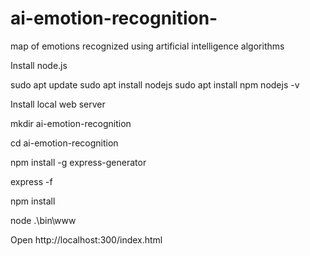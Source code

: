 # ai-emotion-recognition-
map of emotions recognized using artificial intelligence algorithms


Install node.js

sudo apt update
sudo apt install nodejs
sudo apt install npm
nodejs -v

Install local web server

mkdir ai-emotion-recognition

cd ai-emotion-recognition

npm install -g express-generator

express -f

npm install

node .\bin\www


Open
http://localhost:300/index.html


